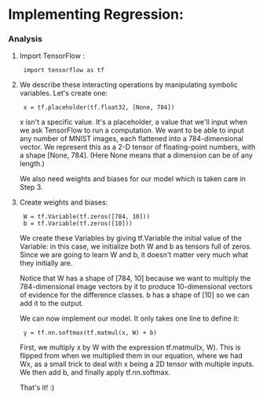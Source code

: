 
# Implementing Regression:

### Analysis

1. Import TensorFlow :
    
        import tensorflow as tf
      
2. We describe these interacting operations by manipulating symbolic variables. Let's create one:
       
        x = tf.placeholder(tf.float32, [None, 784])
   
   x isn't a specific value. It's a placeholder, a value that we'll input when we ask TensorFlow to run a computation. We want to be able  to input any number of MNIST images, each flattened into a 784-dimensional vector. We represent this as a 2-D tensor of floating-point numbers, with a shape [None, 784]. (Here None means that a dimension can be of any length.)
   
   We also need weights and biases for our model which is taken care in Step 3.

3. Create weights and biases:
       
        W = tf.Variable(tf.zeros([784, 10]))
        b = tf.Variable(tf.zeros([10]))
       
   We create these Variables by giving tf.Variable the initial value of the Variable: in this case, we initialize both W and b as tensors full of zeros. Since we are going to learn W and b, it doesn't matter very much what they initially are.

   Notice that W has a shape of [784, 10] because we want to multiply the 784-dimensional image vectors by it to produce 10-dimensional vectors of evidence for the difference classes. b has a shape of [10] so we can add it to the output.

   We can now implement our model. It only takes one line to define it:
       
        y = tf.nn.softmax(tf.matmul(x, W) + b)

   First, we multiply x by W with the expression tf.matmul(x, W). This is flipped from when we multiplied them in our equation, where we had Wx, as a small trick to deal with x being a 2D tensor with multiple inputs. We then add b, and finally apply tf.nn.softmax.
   
   That's it! :)

    
